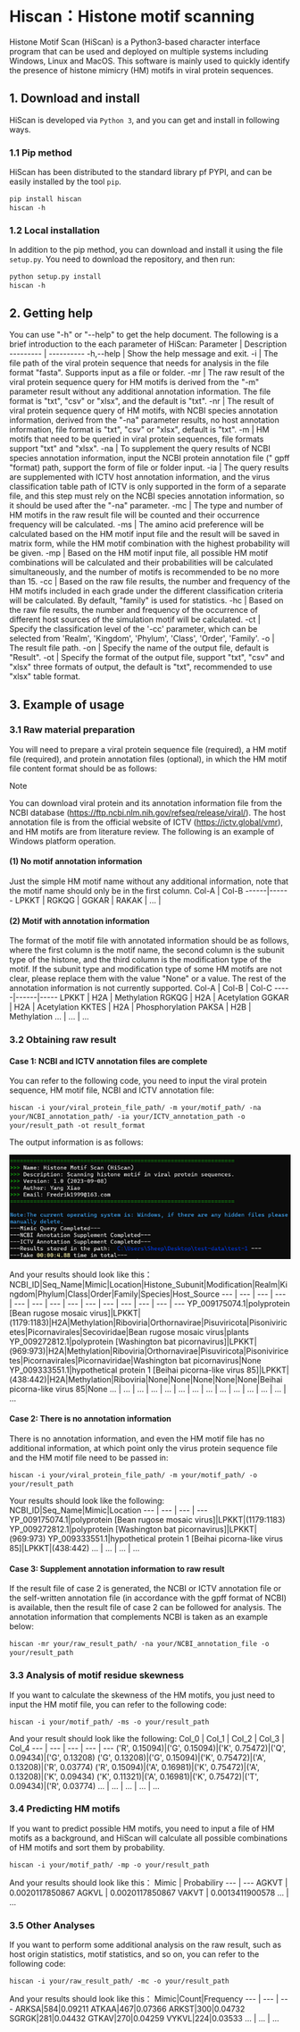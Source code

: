 # Hiscan：Histone motif scanning
Histone Motif Scan (HiScan) is a Python3-based character interface program that can be used and deployed on multiple systems including Windows, Linux and MacOS. This software is mainly used to quickly identify the presence of histone mimicry (HM) motifs in viral protein sequences.
## 1. Download and install
HiScan is developed via `Python 3`, and you can get and install in following ways.
### 1.1 Pip method
HiScan has been distributed to the standard library pf PYPI, and can be easily installed by the tool `pip`.
```
pip install hiscan
hiscan -h
```
### 1.2 Local installation
In addition to the pip method, you can download and install it using the file `setup.py`.
You need to download the repository, and then run:
```
python setup.py install
hiscan -h
```
## 2. Getting help
You can use "-h" or "--help" to get the help document. The following is a brief introduction to the each parameter of HiScan:
Parameter | Description
--------- | ----------
-h,--help | Show the help message and exit.
-i | The file path of the viral protein sequence that needs for analysis in the file format "fasta". Supports input as a file or folder.
-mr | The raw result of the viral protein sequence query for HM motifs is derived from the "-m" parameter result without any additional annotation information. The file format is "txt", "csv" or "xlsx", and the default is "txt".
-nr | The result of viral protein sequence query of HM motifs, with NCBI species annotation information, derived from the "-na" parameter results, no host annotation information, file format is "txt", "csv" or "xlsx", default is "txt".
-m | HM motifs that need to be queried in viral protein sequences, file formats support "txt" and "xlsx".
-na | To supplement the query results of NCBI species annotation information, input the NCBI protein annotation file (" gpff "format) path, support the form of file or folder input.
-ia | The query results are supplemented with ICTV host annotation information, and the virus classification table path of ICTV is only supported in the form of a separate file, and this step must rely on the NCBI species annotation information, so it should be used after the "-na" parameter.
-mc | The type and number of HM motifs in the raw result file will be counted and their occurrence frequency will be calculated.
-ms | The amino acid preference will be calculated based on the HM motif input file and the result will be saved in matrix form, while the HM motif combination with the highest probability will be given.
-mp | Based on the HM motif input file, all possible HM motif combinations will be calculated and their probabilities will be calculated simultaneously, and the number of motifs is recommended to be no more than 15.
-cc | Based on the raw file results, the number and frequency of the HM motifs included in each grade under the different classification criteria will be calculated. By default, "family" is used for statistics.
-hc | Based on the raw file results, the number and frequency of the occurrence of different host sources of the simulation motif will be calculated.
-ct | Specify the classification level of the '-cc' parameter, which can be selected from 'Realm', 'Kingdom', 'Phylum', 'Class', 'Order', 'Family'.
-o | The result file path.
-on | Specify the name of the output file, default is "Result".
-ot | Specify the format of the output file, support "txt", "csv" and "xlsx" three formats of output, the default is "txt", recommended to use "xlsx" table format.
## 3. Example of usage
### 3.1 Raw material preparation
You will need to prepare a viral protein sequence file (required), a HM motif file (required), and protein annotation files (optional), in which the HM motif file content format should be as follows:
>[!NOTE]
>You can download viral protein and its annotation information file from the NCBI database (https://ftp.ncbi.nlm.nih.gov/refseq/release/viral/). The host annotation file is from the official website of ICTV (https://ictv.global/vmr), and HM motifs are from literature review. The following is an example of Windows platform operation.

#### (1) No motif annotation information
Just the simple HM motif name without any additional information, note that the motif name should only be in the first column.
Col-A | Col-B
------|------
LPKKT |
RGKQG |
GGKAR |
RAKAK |
... | 

#### (2) Motif with annotation information
The format of the motif file with annotated information should be as follows, where the first column is the motif name, the second column is the subunit type of the histone, and the third column is the modification type of the motif. If the subunit type and modification type of some HM motifs are not clear, please replace them with the value "None" or a value. The rest of the annotation information is not currently supported.
Col-A | Col-B | Col-C
-----|------|-----
LPKKT | H2A | Methylation
RGKQG | H2A | Acetylation
GGKAR | H2A | Acetylation
KKTES | H2A | Phosphorylation
PAKSA | H2B | Methylation
... | ... | ...

### 3.2 Obtaining raw result
#### Case 1: NCBI and ICTV annotation files are complete
You can refer to the following code, you need to input the viral protein sequence, HM motif file, NCBI and ICTV annotation file:
```
hiscan -i your/viral_protein_file_path/ -m your/motif_path/ -na your/NCBI_annotation_path/ -ia your/ICTV_annotation_path -o your/result_path -ot result_format
```
The output information is as follows:

![Prompt information-1](images/4.png)

And your results should look like this：
NCBI_ID|Seq_Name|Mimic|Location|Histone_Subunit|Modification|Realm|Kingdom|Phylum|Class|Order|Family|Species|Host_Source
--- | --- | --- | --- | --- | --- | --- | --- | --- | --- | --- | --- | --- | ---
YP_009175074.1|polyprotein [Bean rugose mosaic virus]|LPKKT|(1179:1183)|H2A|Methylation|Riboviria|Orthornavirae|Pisuviricota|Pisoniviricetes|Picornavirales|Secoviridae|Bean rugose mosaic virus|plants
YP_009272812.1|polyprotein [Washington bat picornavirus]|LPKKT|(969:973)|H2A|Methylation|Riboviria|Orthornavirae|Pisuviricota|Pisoniviricetes|Picornavirales|Picornaviridae|Washington bat picornavirus|None
YP_009333551.1|hypothetical protein 1 [Beihai picorna-like virus 85]|LPKKT|(438:442)|H2A|Methylation|Riboviria|None|None|None|None|None|Beihai picorna-like virus 85|None
... | ... | ... | ... | ... | ... | ... | ... | ... | ... | ... | ... | ... | ...

#### Case 2: There is no annotation information
There is no annotation information, and even the HM motif file has no additional information, at which point only the virus protein sequence file and the HM motif file need to be passed in:
```
hiscan -i your/viral_protein_file_path/ -m your/motif_path/ -o your/result_path
```
Your results should look like the following:
NCBI_ID|Seq_Name|Mimic|Location
--- | --- | --- | ---
YP_009175074.1|polyprotein [Bean rugose mosaic virus]|LPKKT|(1179:1183)
YP_009272812.1|polyprotein [Washington bat picornavirus]|LPKKT|(969:973)
YP_009333551.1|hypothetical protein 1 [Beihai picorna-like virus 85]|LPKKT|(438:442)
... | ... | ... | ...

#### Case 3: Supplement annotation information to raw result
If the result file of case 2 is generated, the NCBI or ICTV annotation file or the self-written annotation file (in accordance with the gpff format of NCBI) is available, then the result file of case 2 can be followed for analysis.
The annotation information that complements NCBI is taken as an example below:
```
hiscan -mr your/raw_result_path/ -na your/NCBI_annotation_file -o your/result_path
```
### 3.3 Analysis of motif residue skewness
If you want to calculate the skewness of the HM motifs, you just need to input the HM motif file, you can refer to the following code:
```
hiscan -i your/motif_path/ -ms -o your/result_path
```
And your result should look like the following:
Col_0 | Col_1 | Col_2 | Col_3 | Col_4
--- | --- | --- | --- | ---
('R', 0.15094)|('G', 0.15094)|('K', 0.75472)|('Q', 0.09434)|('G', 0.13208)
('G', 0.13208)|('G', 0.15094)|('K', 0.75472)|('A', 0.13208)|('R', 0.03774)
('R', 0.15094)|('A', 0.16981)|('K', 0.75472)|('A', 0.13208)|('K', 0.09434)
('K', 0.11321)|('A', 0.16981)|('K', 0.75472)|('T', 0.09434)|('R', 0.03774)
... | ... | ... | ... | ...

### 3.4 Predicting HM motifs
If you want to predict possible HM motifs, you need to input a file of HM motifs as a background, and HiScan will calculate all possible combinations of HM motifs and sort them by probability.
```
hiscan -i your/motif_path/ -mp -o your/result_path
```
And your results should look like this：
Mimic | Probabiliry
--- | ---
AGKVT | 0.0020117850867
AGKVL | 0.0020117850867
VAKVT | 0.0013411900578
... | ...

### 3.5 Other Analyses
If you want to perform some additional analysis on the raw result, such as host origin statistics, motif statistics, and so on, you can refer to the following code:
```
hiscan -i your/raw_result_path/ -mc -o your/result_path
```
And your results should look like this：
Mimic|Count|Frequency
--- | --- | ---
ARKSA|584|0.09211
ATKAA|467|0.07366
ARKST|300|0.04732
SGRGK|281|0.04432
GTKAV|270|0.04259
VYKVL|224|0.03533
... | ... | ...
